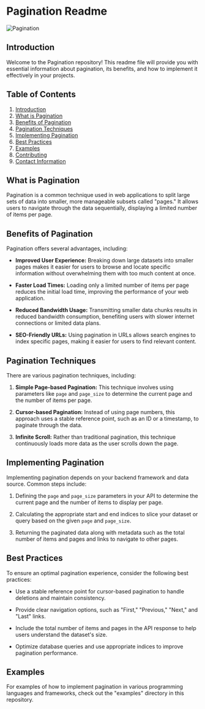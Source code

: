 # Pagination Readme

![Pagination](https://example.com/pagination-image.jpg)

## Introduction

Welcome to the Pagination repository! This readme file will provide you with essential information about pagination, its benefits, and how to implement it effectively in your projects.

## Table of Contents

1. [Introduction](#introduction)
2. [What is Pagination](#what-is-pagination)
3. [Benefits of Pagination](#benefits-of-pagination)
4. [Pagination Techniques](#pagination-techniques)
5. [Implementing Pagination](#implementing-pagination)
6. [Best Practices](#best-practices)
7. [Examples](#examples)
8. [Contributing](#contributing)
9. [Contact Information](#contact-information)

## What is Pagination

Pagination is a common technique used in web applications to split large sets of data into smaller, more manageable subsets called "pages." It allows users to navigate through the data sequentially, displaying a limited number of items per page.

## Benefits of Pagination

Pagination offers several advantages, including:

- **Improved User Experience:** Breaking down large datasets into smaller pages makes it easier for users to browse and locate specific information without overwhelming them with too much content at once.

- **Faster Load Times:** Loading only a limited number of items per page reduces the initial load time, improving the performance of your web application.

- **Reduced Bandwidth Usage:** Transmitting smaller data chunks results in reduced bandwidth consumption, benefiting users with slower internet connections or limited data plans.

- **SEO-Friendly URLs:** Using pagination in URLs allows search engines to index specific pages, making it easier for users to find relevant content.

## Pagination Techniques

There are various pagination techniques, including:

1. **Simple Page-based Pagination:** This technique involves using parameters like `page` and `page_size` to determine the current page and the number of items per page.

2. **Cursor-based Pagination:** Instead of using page numbers, this approach uses a stable reference point, such as an ID or a timestamp, to paginate through the data.

3. **Infinite Scroll:** Rather than traditional pagination, this technique continuously loads more data as the user scrolls down the page.

## Implementing Pagination

Implementing pagination depends on your backend framework and data source. Common steps include:

1. Defining the `page` and `page_size` parameters in your API to determine the current page and the number of items to display per page.

2. Calculating the appropriate start and end indices to slice your dataset or query based on the given `page` and `page_size`.

3. Returning the paginated data along with metadata such as the total number of items and pages and links to navigate to other pages.

## Best Practices

To ensure an optimal pagination experience, consider the following best practices:

- Use a stable reference point for cursor-based pagination to handle deletions and maintain consistency.

- Provide clear navigation options, such as "First," "Previous," "Next," and "Last" links.

- Include the total number of items and pages in the API response to help users understand the dataset's size.

- Optimize database queries and use appropriate indices to improve pagination performance.

## Examples

For examples of how to implement pagination in various programming languages and frameworks, check out the "examples" directory in this repository.


